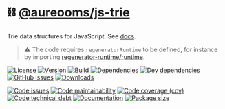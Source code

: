 :chains: [@aureooms/js-trie](https://make-github-pseudonymous-again.github.io/js-trie)
==

Trie data structures for JavaScript.
See [docs](https://make-github-pseudonymous-again.github.io/js-trie/index.html).

> :warning: The code requires `regeneratorRuntime` to be defined, for instance by importing
> [regenerator-runtime/runtime](https://www.npmjs.com/package/regenerator-runtime).

[![License](https://img.shields.io/github/license/aureooms/js-trie.svg)](https://raw.githubusercontent.com/aureooms/js-trie/main/LICENSE)
[![Version](https://img.shields.io/npm/v/@aureooms/js-trie.svg)](https://www.npmjs.org/package/@aureooms/js-trie)
[![Build](https://img.shields.io/travis/aureooms/js-trie/main.svg)](https://travis-ci.org/aureooms/js-trie/branches)
[![Dependencies](https://img.shields.io/david/aureooms/js-trie.svg)](https://david-dm.org/aureooms/js-trie)
[![Dev dependencies](https://img.shields.io/david/dev/aureooms/js-trie.svg)](https://david-dm.org/aureooms/js-trie?type=dev)
[![GitHub issues](https://img.shields.io/github/issues/aureooms/js-trie.svg)](https://github.com/aureooms/js-trie/issues)
[![Downloads](https://img.shields.io/npm/dm/@aureooms/js-trie.svg)](https://www.npmjs.org/package/@aureooms/js-trie)

[![Code issues](https://img.shields.io/codeclimate/issues/aureooms/js-trie.svg)](https://codeclimate.com/github/aureooms/js-trie/issues)
[![Code maintainability](https://img.shields.io/codeclimate/maintainability/aureooms/js-trie.svg)](https://codeclimate.com/github/aureooms/js-trie/trends/churn)
[![Code coverage (cov)](https://img.shields.io/codecov/c/gh/aureooms/js-trie/main.svg)](https://codecov.io/gh/aureooms/js-trie)
[![Code technical debt](https://img.shields.io/codeclimate/tech-debt/aureooms/js-trie.svg)](https://codeclimate.com/github/aureooms/js-trie/trends/technical_debt)
[![Documentation](https://make-github-pseudonymous-again.github.io/js-trie/badge.svg)](https://make-github-pseudonymous-again.github.io/js-trie/source.html)
[![Package size](https://img.shields.io/bundlephobia/minzip/@aureooms/js-trie)](https://bundlephobia.com/result?p=@aureooms/js-trie)
